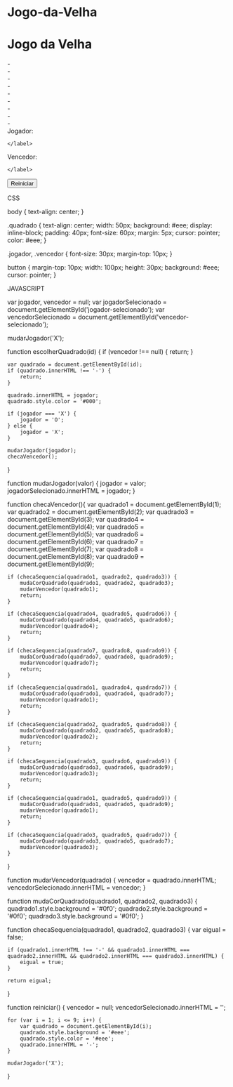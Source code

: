 # Jogo-da-Velha
<!DOCTYPE html>
<html lang="pt-br">

<head>
    <title>
        Jogo da velha
    </title>
    <meta charset="UTF-8">
    <link rel="stylesheet" href="jogo_da_velha.css">
</head>

<body>

<h1>
    Jogo da Velha
</h1>

<div>
    <div id="1" class="quadrado" onclick="escolherQuadrado(this.id)">-</div>
    <div id="2" class="quadrado" onclick="escolherQuadrado(this.id)">-</div>
    <div id="3" class="quadrado" onclick="escolherQuadrado(this.id)">-</div>
</div>

<div>
    <div id="4" class="quadrado" onclick="escolherQuadrado(this.id)">-</div>
    <div id="5" class="quadrado" onclick="escolherQuadrado(this.id)">-</div>
    <div id="6" class="quadrado" onclick="escolherQuadrado(this.id)">-</div>
</div>

<div>
    <div id="7" class="quadrado" onclick="escolherQuadrado(this.id)">-</div>
    <div id="8" class="quadrado" onclick="escolherQuadrado(this.id)">-</div>
    <div id="9" class="quadrado" onclick="escolherQuadrado(this.id)">-</div>
</div>

<div class="jogador">
    <label>
        Jogador:
    </label>
    <label id="jogador-selecionado">

    </label>
</div>

<div class="vencedor">
    <label>
        Vencedor:
    </label>
    <label id="vencedor-selecionado">

    </label>
</div>

<div>
    <button onclick="reiniciar()">
        Reiniciar
    </button>
</div>

</body>

<script src="jogo_da_velha.js"></script>

</html>

CSS

body {
    text-align: center;
}

.quadrado {
    text-align: center;
    width: 50px;
    background: #eee;
    display: inline-block;
    padding: 40px;
    font-size: 60px;
    margin: 5px;
    cursor: pointer;
    color: #eee;
}

.jogador, .vencedor {
    font-size: 30px;
    margin-top: 10px;
}

button {
    margin-top: 10px;
    width: 100px;
    height: 30px;
    background: #eee;
    cursor: pointer;
}

JAVASCRIPT

var jogador, vencedor = null;
var jogadorSelecionado = document.getElementById('jogador-selecionado');
var vencedorSelecionado = document.getElementById('vencedor-selecionado');

mudarJogador('X');

function escolherQuadrado(id) {
    if (vencedor !== null) {
        return;
    }

    var quadrado = document.getElementById(id);
    if (quadrado.innerHTML !== '-') {
        return;
    }

    quadrado.innerHTML = jogador;
    quadrado.style.color = '#000';

    if (jogador === 'X') {
        jogador = 'O';
    } else {
        jogador = 'X';
    }

    mudarJogador(jogador);
    checaVencedor();
}

function mudarJogador(valor) {
    jogador = valor;
    jogadorSelecionado.innerHTML = jogador;
}

function checaVencedor(){
    var quadrado1 = document.getElementById(1);
    var quadrado2 = document.getElementById(2);
    var quadrado3 = document.getElementById(3);
    var quadrado4 = document.getElementById(4);
    var quadrado5 = document.getElementById(5);
    var quadrado6 = document.getElementById(6);
    var quadrado7 = document.getElementById(7);
    var quadrado8 = document.getElementById(8);
    var quadrado9 = document.getElementById(9);

    if (checaSequencia(quadrado1, quadrado2, quadrado3)) {
        mudaCorQuadrado(quadrado1, quadrado2, quadrado3);
        mudarVencedor(quadrado1);
        return;
    }

    if (checaSequencia(quadrado4, quadrado5, quadrado6)) {
        mudaCorQuadrado(quadrado4, quadrado5, quadrado6);
        mudarVencedor(quadrado4);
        return;
    }

    if (checaSequencia(quadrado7, quadrado8, quadrado9)) {
        mudaCorQuadrado(quadrado7, quadrado8, quadrado9);
        mudarVencedor(quadrado7);
        return;
    }

    if (checaSequencia(quadrado1, quadrado4, quadrado7)) {
        mudaCorQuadrado(quadrado1, quadrado4, quadrado7);
        mudarVencedor(quadrado1);
        return;
    }

    if (checaSequencia(quadrado2, quadrado5, quadrado8)) {
        mudaCorQuadrado(quadrado2, quadrado5, quadrado8);
        mudarVencedor(quadrado2);
        return;
    }

    if (checaSequencia(quadrado3, quadrado6, quadrado9)) {
        mudaCorQuadrado(quadrado3, quadrado6, quadrado9);
        mudarVencedor(quadrado3);
        return;
    }

    if (checaSequencia(quadrado1, quadrado5, quadrado9)) {
        mudaCorQuadrado(quadrado1, quadrado5, quadrado9);
        mudarVencedor(quadrado1);
        return;
    }

    if (checaSequencia(quadrado3, quadrado5, quadrado7)) {
        mudaCorQuadrado(quadrado3, quadrado5, quadrado7);
        mudarVencedor(quadrado3);
    }
}

function mudarVencedor(quadrado) {
    vencedor = quadrado.innerHTML;
    vencedorSelecionado.innerHTML = vencedor;
}

function mudaCorQuadrado(quadrado1, quadrado2, quadrado3) {
    quadrado1.style.background = '#0f0';
    quadrado2.style.background = '#0f0';
    quadrado3.style.background = '#0f0';
}

function checaSequencia(quadrado1, quadrado2, quadrado3) {
    var eigual = false;

    if (quadrado1.innerHTML !== '-' && quadrado1.innerHTML === quadrado2.innerHTML && quadrado2.innerHTML === quadrado3.innerHTML) {
        eigual = true;
    }

    return eigual;
}

function reiniciar()
{
    vencedor = null;
    vencedorSelecionado.innerHTML = '';

    for (var i = 1; i <= 9; i++) {
        var quadrado = document.getElementById(i);
        quadrado.style.background = '#eee';
        quadrado.style.color = '#eee';
        quadrado.innerHTML = '-';
    }

    mudarJogador('X');
}
